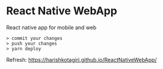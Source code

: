 # React Native WebApp
React native app for mobile and web

```
> commit your changes
> push your changes
> yarn deploy
```

Refresh:  https://harishkotagiri.github.io/ReactNativeWebApp/